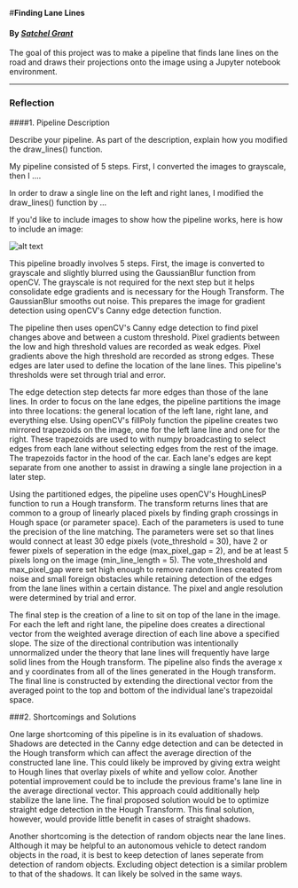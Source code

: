 #**Finding Lane Lines**
#### By _[**Satchel Grant**](https://github.com/grantsrb)_

The goal of this project was to make a pipeline that finds lane lines on the road and draws their projections onto the image using a Jupyter notebook environment.


[//]: # (Image References)

[image1]: ./examples/grayscale.jpg "Grayscale"

---

### Reflection

####1. Pipeline Description

Describe your pipeline. As part of the description, explain how you modified the draw_lines() function.

My pipeline consisted of 5 steps. First, I converted the images to grayscale, then I ....

In order to draw a single line on the left and right lanes, I modified the draw_lines() function by ...

If you'd like to include images to show how the pipeline works, here is how to include an image:

![alt text][image1]


This pipeline broadly involves 5 steps. First, the image is converted to grayscale and slightly blurred using the GaussianBlur function from openCV. The grayscale is not required for the next step but it helps consolidate edge gradients and is necessary for the Hough Transform. The GaussianBlur smooths out noise. This prepares the image for gradient detection using openCV's Canny edge detection function.

The pipeline then uses openCV's Canny edge detection to find pixel changes above and between a custom threshold. Pixel gradients between the low and high threshold values are recorded as weak edges. Pixel gradients above the high threshold are recorded as strong edges. These edges are later used to define the location of the lane lines. This pipeline's thresholds were set through trial and error.

The edge detection step detects far more edges than those of the lane lines. In order to focus on the lane edges, the pipeline partitions the image into three locations: the general location of the left lane, right lane, and everything else. Using openCV's fillPoly function the pipeline creates two mirrored trapezoids on the image, one for the left lane line and one for the right. These trapezoids are used to with numpy broadcasting to select edges from each lane without selecting edges from the rest of the image. The trapezoids factor in the hood of the car. Each lane's edges are kept separate from one another to assist in drawing a single lane projection in a later step.

Using the partitioned edges, the pipeline uses openCV's HoughLinesP function to run a Hough transform. The transform returns lines that are common to a group of linearly placed pixels by finding graph crossings in Hough space (or parameter space). Each of the parameters is used to tune the precision of the line matching. The parameters were set so that lines would connect at least 30 edge pixels (vote_threshold = 30), have 2 or fewer pixels of seperation in the edge (max_pixel_gap = 2), and be at least 5 pixels long on the image (min_line_length = 5). The vote_threshold and max_pixel_gap were set high enough to remove random lines created from noise and small foreign obstacles while retaining detection of the edges from the lane lines within a certain distance. The pixel and angle resolution were determined by trial and error.

The final step is the creation of a line to sit on top of the lane in the image. For each the left and right lane, the pipeline does creates a directional vector from the weighted average direction of each line above a specified slope. The size of the directional contribution was intentionally unnormalized under the theory that lane lines will frequently have large solid lines from the Hough transform. The pipeline also finds the average x and y coordinates from all of the lines generated in the Hough transform. The final line is constructed by extending the directional vector from the averaged point to the top and bottom of the individual lane's trapezoidal space.


###2. Shortcomings and Solutions

One large shortcoming of this pipeline is in its evaluation of shadows. Shadows are detected in the Canny edge detection and can be detected in the Hough transform which can affect the average direction of the constructed lane line. This could likely be improved by giving extra weight to Hough lines that overlay pixels of white and yellow color. Another potential improvement could be to include the previous frame's lane line in the average directional vector. This approach could additionally help stabilize the lane line. The final proposed solution would be to optimize straight edge detection in the Hough Transform. This final solution, however, would provide little benefit in cases of straight shadows.

Another shortcoming is the detection of random objects near the lane lines. Although it may be helpful to an autonomous vehicle to detect random objects in the road, it is best to keep detection of lanes seperate from detection of random objects. Excluding object detection is a similar problem to that of the shadows. It can likely be solved in the same ways. 

